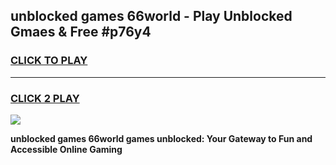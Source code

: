 
## unblocked games 66world - Play Unblocked Gmaes & Free #p76y4
<h3>
<a href="https://premium.freeplayer.one?title=unblocked_games_66world&ref=03M">CLICK TO PLAY</a></h3>
<hr>

<h3>
<a href="https://premium.freeplayer.one?title=unblocked_games_66world&ref=03M">CLICK 2 PLAY</a>
  
</h3>

<a href="https://premium.freeplayer.one?title=unblocked_games_66world&ref=03M"><img src="https://clearcache.store/games.png"></a>


**unblocked games 66world games unblocked: Your Gateway to Fun and Accessible Online Gaming**

